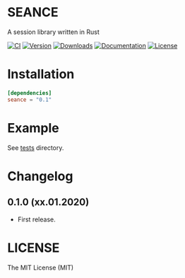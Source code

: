 # SEANCE

A session library written in Rust

[![CI](https://img.shields.io/github/workflow/status/rossnomann/seance/CI?style=flat-square)](https://github.com/rossnomann/seance/actions/)
[![Version](https://img.shields.io/crates/v/seance.svg?style=flat-square)](https://crates.io/crates/seance)
[![Downloads](https://img.shields.io/crates/d/seance.svg?style=flat-square)](https://crates.io/crates/seance)
[![Documentation](https://img.shields.io/badge/docs-latest-brightgreen.svg?style=flat-square)](https://docs.rs/seance)
[![License](https://img.shields.io/crates/l/seance.svg?style=flat-square)](https://github.com/rossnomann/seance/tree/master/LICENSE)

# Installation

```toml
[dependencies]
seance = "0.1"
```

# Example

See [tests](https://github.com/rossnomann/seance/tree/master/tests) directory.

# Changelog

## 0.1.0 (xx.01.2020)

- First release.

# LICENSE

The MIT License (MIT)
